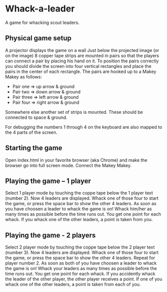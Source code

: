 Whack-a-leader
==============

A game for whacking scout leaders.

Physical game setup
-------------------

A projector displays the game on a wall
Just below the projected image (or on the image) 8 copper tape strips are mounted in pairs so that the players can connect a pair by placing his hand on it.
To position the pairs correctly you should divide the screen into four vertical rectangles and place the pairs in the center of each rectangle.
The pairs are hooked up to a Makey Makey as follows:
* Pair one => up arrow & ground
* Pair two => down arrow & ground
* Pair three => left arrow & ground
* Pair four => right arrow & ground

Somewhere else another set of strips is mounted. These should be connected to space & ground.

For debugging the numbers 1 through 4 on the keyboard are also mapped to the 4 parts of the screen.

Starting the game
-----------------

Open index.html in your favorite browser (aka Chrome) and make the browser go into full screen mode.
Connect the Makey Makey.


Playing the game – 1 player
---------------------------

Select 1 player mode by touching the coppe tape below the 1 player text (number 2).
Now 4 leaders are displayed. Whack one of those four to start the game, or press the space bar to show the other 4 leaders.
As soon as you have choosen a leader to whack the game is on!
Whack him/her as many times as possible before the time runs out.
You get one point for each whack.
If you whack one of the other leaders, a point is taken from you.

Playing the game - 2 players
----------------------------

Select 2 player mode by touching the coppe tape below the 2 player text (number 3).
Now 4 leaders are displayed. Whack one of those four to start the game, or press the space bar to show the other 4 leaders.
Repeat for player number 2.
As soon as both of you have choosen a leader to whack the game is on!
Whack your leaders as many times as possible before the time runs out.
You get one point for each whack.
If you accidently whack the leader of the other player, the other player receives a point.
If one of you whack one of the other leaders, a point is taken from each of you.
